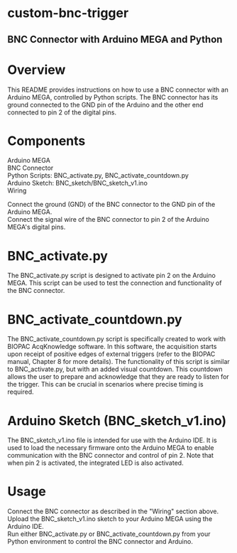 # custom-bnc-trigger

## BNC Connector with Arduino MEGA and Python

# Overview

This README provides instructions on how to use a BNC connector with an Arduino MEGA, controlled by Python scripts. The BNC connector has its ground connected to the GND pin of the Arduino and the other end connected to pin 2 of the digital pins. <br />

# Components
Arduino MEGA <br />
BNC Connector <br />
Python Scripts: BNC_activate.py, BNC_activate_countdown.py <br />
Arduino Sketch: BNC_sketch/BNC_sketch_v1.ino <br />
Wiring <br />

Connect the ground (GND) of the BNC connector to the GND pin of the Arduino MEGA. <br />
Connect the signal wire of the BNC connector to pin 2 of the Arduino MEGA's digital pins. <br />

# BNC_activate.py
The BNC_activate.py script is designed to activate pin 2 on the Arduino MEGA. This script can be used to test the connection and functionality of the BNC connector. <br />

# BNC_activate_countdown.py
The BNC_activate_countdown.py script is specifically created to work with BIOPAC AcqKnowledge software. In this software, the acquisition starts upon receipt of positive edges of external triggers (refer to the BIOPAC manual, Chapter 8 for more details). The functionality of this script is similar to BNC_activate.py, but with an added visual countdown. This countdown allows the user to prepare and acknowledge that they are ready to listen for the trigger. This can be crucial in scenarios where precise timing is required. <br />

# Arduino Sketch (BNC_sketch_v1.ino)
The BNC_sketch_v1.ino file is intended for use with the Arduino IDE. It is used to load the necessary firmware onto the Arduino MEGA to enable communication with the BNC connector and control of pin 2. Note that when pin 2 is activated, the integrated LED is also activated. <br />

# Usage
Connect the BNC connector as described in the "Wiring" section above. <br />
Upload the BNC_sketch_v1.ino sketch to your Arduino MEGA using the Arduino IDE. <br />
Run either BNC_activate.py or BNC_activate_countdown.py from your Python environment to control the BNC connector and Arduino. <br />
